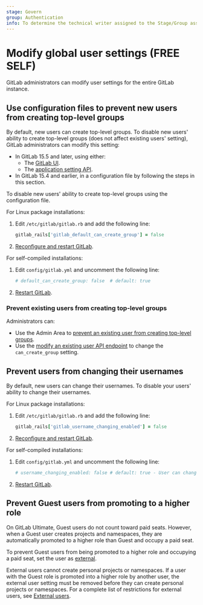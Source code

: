 ```yaml
---
stage: Govern
group: Authentication
info: To determine the technical writer assigned to the Stage/Group associated with this page, see https://about.gitlab.com/handbook/product/ux/technical-writing/#assignments
---
```


# Modify global user settings **(FREE SELF)**

GitLab administrators can modify user settings for the entire GitLab instance.

## Use configuration files to prevent new users from creating top-level groups

By default, new users can create top-level groups. To disable new users'
ability to create top-level groups (does not affect existing users' setting), GitLab administrators can modify this setting:

- In GitLab 15.5 and later, using either:
  - The [GitLab UI](../administration/settings/account_and_limit_settings.md#prevent-new-users-from-creating-top-level-groups).
  - The [application setting API](../api/settings.md#change-application-settings).
- In GitLab 15.4 and earlier, in a configuration file by following the steps in this section.

To disable new users' ability to create top-level groups using the configuration file.

For Linux package installations:

1. Edit `/etc/gitlab/gitlab.rb` and add the following line:

   ```ruby
   gitlab_rails['gitlab_default_can_create_group'] = false
   ```

1. [Reconfigure and restart GitLab](restart_gitlab.md#reconfigure-a-linux-package-installation).

For self-compiled installations:

1. Edit `config/gitlab.yml` and uncomment the following line:

   ```yaml
   # default_can_create_group: false  # default: true
   ```

1. [Restart GitLab](restart_gitlab.md#self-compiled-installations).

### Prevent existing users from creating top-level groups

Administrators can:

- Use the Admin Area to [prevent an existing user from creating top-level groups](../administration/admin_area.md#prevent-a-user-from-creating-top-level-groups).
- Use the [modify an existing user API endpoint](../api/users.md#user-modification) to change the `can_create_group` setting.

## Prevent users from changing their usernames

By default, new users can change their usernames. To disable your users'
ability to change their usernames.

For Linux package installations:

1. Edit `/etc/gitlab/gitlab.rb` and add the following line:

   ```ruby
   gitlab_rails['gitlab_username_changing_enabled'] = false
   ```

1. [Reconfigure and restart GitLab](restart_gitlab.md#reconfigure-a-linux-package-installation).

For self-compiled installations:

1. Edit `config/gitlab.yml` and uncomment the following line:

   ```yaml
   # username_changing_enabled: false # default: true - User can change their username/namespace
   ```

1. [Restart GitLab](restart_gitlab.md#self-compiled-installations).

## Prevent Guest users from promoting to a higher role

On GitLab Ultimate, Guest users do not count toward paid seats. However, when a Guest user creates
projects and namespaces, they are automatically promoted to a higher role than Guest and occupy
a paid seat.

To prevent Guest users from being promoted to a higher role and occupying a paid seat,
set the user as [external](../administration/external_users.md).

External users cannot create personal projects or namespaces. If a user with the Guest role is promoted into a higher role by another user,
the external user setting must be removed before they can create personal projects or namespaces. For a complete list of restrictions for external
users, see [External users](../administration/external_users.md).
